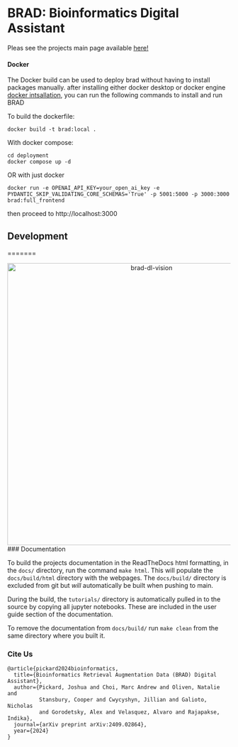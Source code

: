 # BRAD: Bioinformatics Digital Assistant

Pleas see the projects main page available [here!](https://brad-bioinformatics-retrieval-augmented-data.readthedocs.io/_/downloads/en/latest/pdf/)

#### Docker
The Docker build can be used to deploy brad without having to install packages manually.
after installing either docker desktop or docker engine [docker intsallation](https://docs.docker.com/desktop/), you can run the following commands to install and run BRAD

To build the dockerfile:

```
docker build -t brad:local .
```

With docker compose:
```
cd deployment
docker compose up -d
```

OR with just docker 

```
docker run -e OPENAI_API_KEY=your_open_ai_key -e  PYDANTIC_SKIP_VALIDATING_CORE_SCHEMAS='True' -p 5001:5000 -p 3000:3000  brad:full_frontend
```

then proceed to http://localhost:3000



## Development
=======
<div align="center">
  <img width="635" alt="brad-dl-vision" src="https://github.com/user-attachments/assets/da7a1722-28ca-44e8-b45f-4350b7b29305">
</div>
### Documentation

To build the projects documentation in the ReadTheDocs html formatting, in the `docs/` directory, run the command `make html`. This will populate the `docs/build/html` directory with the webpages. The `docs/build/` directory is excluded from git but *will* automatically be built when pushing to main.

During the build, the `tutorials/` directory is automatically pulled in to the source by copying all jupyter notebooks. These are included in the user guide section of the documentation.

To remove the documentation from `docs/build/` run `make clean` from the same directory where you built it.

### Cite Us

```
@article{pickard2024bioinformatics,
  title={Bioinformatics Retrieval Augmentation Data (BRAD) Digital Assistant},
  author={Pickard, Joshua and Choi, Marc Andrew and Oliven, Natalie and
          Stansbury, Cooper and Cwycyshyn, Jillian and Galioto, Nicholas
          and Gorodetsky, Alex and Velasquez, Alvaro and Rajapakse, Indika},
  journal={arXiv preprint arXiv:2409.02864},
  year={2024}
}
```

